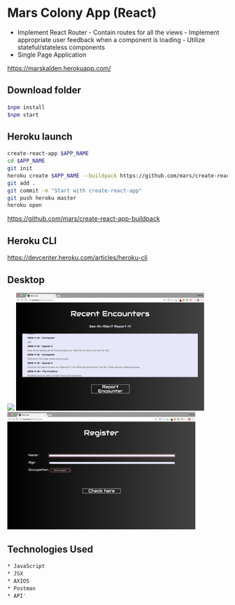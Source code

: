 # Mars Colony App (React)
- Implement React Router - Contain routes for all the views - Implement appropriate user feedback when a component is loading - Utilize stateful/stateless components
- Single Page Application

https://marskalden.herokuapp.com/


## Download folder
```bash
$npm install 
$npm start
```

## Heroku launch 
```bash
create-react-app $APP_NAME
cd $APP_NAME
git init
heroku create $APP_NAME --buildpack https://github.com/mars/create-react-app-buildpack.git
git add .
git commit -m "Start with create-react-app"
git push heroku master
heroku open
```
https://github.com/mars/create-react-app-buildpack
## Heroku CLI
https://devcenter.heroku.com/articles/heroku-cli

## Desktop
<img src="./ImgGitHub/main.png">
<img src="./ImgGitHub/encounter.png" width="430"> <img src="./ImgGitHub/register.png" width="430">

## Technologies Used
```bash
* JavaScript 
* JSX
* AXIOS
* Postman
* API'
```

